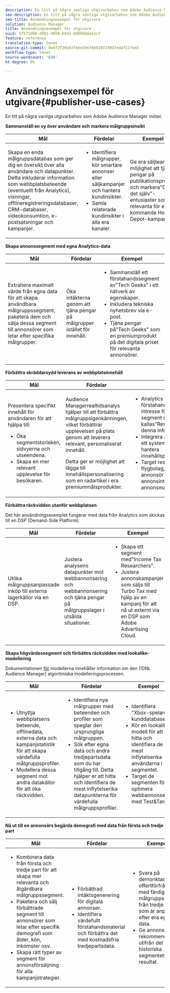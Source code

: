 ```yaml
---
description: En titt på några vanliga utgivarbehov som Adobe Audience Manager möter.
seo-description: En titt på några vanliga utgivarbehov som Adobe Audience Manager möter.
seo-title: Användningsexempel för utgivare
solution: Audience Manager
title: Användningsexempel för utgivare
uuid: 5f571d60-d902-4958-b5d3-8d09ddda42c7
feature: reference
translation-type: tm+mt
source-git-commit: 9e4f2f26b83fe6e5b6f669107239d7edaf11fed3
workflow-type: tm+mt
source-wordcount: '630'
ht-degree: 0%

---
```



# Användningsexempel för utgivare{#publisher-use-cases}

En titt på några vanliga utgivarbehov som Adobe Audience Manager möter.

<!-- 

c_pub_use_case.xml

 -->

**Sammanställ en vy över användare och markera målgruppsinsikt**

<table id="table_7051791195CE41B49173BBF9E581BFB6"> 
 <thead> 
  <tr> 
   <th colname="col1" class="entry"> Mål </th> 
   <th colname="col2" class="entry"> Fördelar </th> 
   <th colname="col3" class="entry"> Exempel </th> 
  </tr> 
 </thead>
 <tbody> 
  <tr> 
   <td colname="col1"> <p>Skapa en enda målgruppsdatabas som ger dig en översikt över alla användare och datapunkter. Detta inkluderar information som webbplatsbeteende (eventuellt från Analytics), visningar, offlineregistreringsdatabaser, CRM-databaser, videokonsumtion, e-postsatsningar och kampanjer. </p> </td> 
   <td colname="col2"> <p> 
     <ul id="ul_FB6683152C7D4D65AF951BA55E123427"> 
      <li id="li_45C12198EDDE4107AE59947BBAA51A60">Identifiera målgrupper, kör smartare annonser eller säljkampanjer och hantera kundinsikter. </li> 
      <li id="li_53727E7A3D494299B4631439612AC226">Samla relaterade kundinsikter i alla era kanaler. </li> 
     </ul> </p> </td> 
   <td colname="col3"> <p>Ge era säljteam möjlighet att tjäna pengar på publikationsprofiler och markera"Gör det själv"-entusiaster som är relevanta för en kommande Home Depot-kampanj. </p> </td> 
  </tr> 
 </tbody> 
</table>

**Skapa annonssegment med egna Analytics-data**

<table id="table_EE77D9F5BAD1473C8E058EE778AF2C3F"> 
 <thead> 
  <tr> 
   <th colname="col1" class="entry"> Mål </th> 
   <th colname="col2" class="entry"> Fördelar </th> 
   <th colname="col3" class="entry"> Exempel </th> 
  </tr> 
 </thead>
 <tbody> 
  <tr> 
   <td colname="col1"> <p>Extrahera maximalt värde från egna data för att skapa användbara målgruppssegment, paketera dem och sälja dessa segment till annonsörer som letar efter specifika målgrupper. </p> </td> 
   <td colname="col2"> <p>Öka intäkterna genom att tjäna pengar på målgrupper istället för innehåll. </p> </td> 
   <td colname="col3"> <p> 
     <ul id="ul_07695D68C7FA4BDE92E69AB84B59F0B5"> 
      <li id="li_D271C4C62589403C9F5D3B478EA1B1F3">Sammanställ ett förstahandssegment av"Tech Geeks" i ett nätverk av egenskaper. </li> 
      <li id="li_1EC9E0F4BC6343C88CF29D07B9D1DA11">Inkludera tekniska nyhetsbrev via e-post. </li> 
      <li id="li_2C5CE406BAEC4F3B8AAED5DF414E1C8B">Tjäna pengar på"Tech Geeks" som en premiumprodukt på det digitala priset för relevanta annonsörer. </li> 
     </ul> </p> </td> 
  </tr> 
 </tbody> 
</table>

**Förbättra skräddarsydd leverans av webbplatsinnehåll**

<table id="table_D8E82821D9F1491A822A6ABA3A988386"> 
 <thead> 
  <tr> 
   <th colname="col1" class="entry"> Mål </th> 
   <th colname="col2" class="entry"> Fördelar </th> 
   <th colname="col3" class="entry"> Exempel </th> 
  </tr> 
 </thead>
 <tbody> 
  <tr> 
   <td colname="col1"> <p>Presentera specifikt innehåll för användaren för att hjälpa till: </p> <p> 
     <ul id="ul_ACE36F7845EB4A2E9005ECCD746495CC"> 
      <li id="li_0714139FF2F5492DA32FB95456699E54">Öka segmentstorleken, sidvyerna och utseendena. </li> 
      <li id="li_2CA4DFF2836D4F71A137829074F46D17">Skapa en mer relevant upplevelse för besökaren. </li> 
     </ul> </p> </td> 
   <td colname="col2"> <p><span class="keyword"> Audience Manager</span>realtidsanalys hjälper till att förbättra målgruppsigenkänningen, vilket förbättrar upplevelsen på plats genom att leverera relevant, personaliserat innehåll. </p> <p>Detta ger er möjlighet att lägga till innehållspersonalisering som en radartikel i era premiummålsprodukter. </p> </td> 
   <td colname="col3"> <p> 
     <ul id="ul_EEED2DAD504C486F8C00992219C893F7"> 
      <li id="li_E536F7C79824484DA3DC895809B849F4">Analytics tillhandahåller förstahandsdata om målgruppens intresse för reseinnehåll. Skapa ett segment som kallas"Reseentusiaster" baserat på denna information. </li> 
      <li id="li_DCB3A5F3772C4DCEB757A4AB6CABFBE3">Integrera <span class="keyword"> Audience Manager</span> med ett system som Adobe CQ för att hantera innehållspersonaliseringskampanjer. </li> 
      <li id="li_A9BFB7EB7504492BA83F182BE5E8CEF8">Target resesegmentet till ett flygbolag, hotell eller en hotell annonsör för att förbättra annonsintäkterna från ert annonsmaterial. </li> 
     </ul> </p> </td> 
  </tr> 
 </tbody> 
</table>

**Förbättra räckvidden utanför webbplatsen**

Det här användningsexemplet fungerar med data från Analytics som skickas till en DSP (Demand-Side Platform).

<table id="table_F88329D45D9441F1A8EDB9D6140FD02D"> 
 <thead> 
  <tr> 
   <th colname="col1" class="entry"> Mål </th> 
   <th colname="col2" class="entry"> Fördelar </th> 
   <th colname="col3" class="entry"> Exempel </th> 
  </tr>
 </thead>
 <tbody> 
  <tr> 
   <td colname="col1"> <p>Utöka målgruppsanpassade inköp till externa lagerkällor via en DSP. </p> </td> 
   <td colname="col2"> <p>Justera analysens datapunkter mot webbannonsering och webbannonsering och tjäna pengar på målgruppslager i utsålda situationer. </p> </td> 
   <td colname="col3"> <p> 
     <ul id="ul_EE7A86BFFE534A59A9F8C7CAF46A31E5"> 
      <li id="li_D399592D9D904865BD319DC3621B832B">Skapa ett segment med"Income Tax Researchers". </li> 
      <li id="li_D28AC8BA5E194176BB8736B089B3C2F7">Justera annonskampanjer som säljs till Turbo Tax med hjälp av en kampanj för att nå ut externt via en DSP som Adobe Advertising Cloud. </li> 
     </ul> </p> </td> 
  </tr> 
 </tbody> 
</table>

**Skapa högvärdessegment och förbättra räckvidden med lookalike-modellering**

Dokumentationen [för](../features/algorithmic-models/understanding-models.md) modellerna innehåller information om den [!DNL Audience Manager] algoritmiska modelleringsprocessen.

<table id="table_A10E4656E2A74EF5BCCA42A7AAA94416"> 
 <thead> 
  <tr> 
   <th colname="col1" class="entry"> Mål </th> 
   <th colname="col2" class="entry"> Fördelar </th> 
   <th colname="col3" class="entry"> Exempel </th> 
  </tr>
 </thead>
 <tbody> 
  <tr> 
   <td colname="col1"> <p> 
     <ul id="ul_6B69497AA7F543249FF820B1D5DC604F"> 
      <li id="li_7022E99BC3C6475988B8424528A221A8">Utnyttja webbplatsens beteende, offlinedata, externa data och kampanjstatistik för att skapa värdefulla målgruppsprofiler. </li> 
      <li id="li_DBD50B14B3D34D9AB72C42E245406FE8">Modellera dessa segment mot andra datakällor för att öka räckvidden. </li> 
     </ul> </p> </td> 
   <td colname="col2"> <p> 
     <ul id="ul_CC5448D2EA0646D4AF3547E81DE31FDE"> 
      <li id="li_8F11E40026404C1380F26F6D03952C8E">Identifiera nya målgrupper med beteenden och profiler som speglar den ursprungliga målgruppen. </li> 
      <li id="li_5F67AD849EC145DBB1E52A92BBE2CEE3">Sök efter egna data och andra tredjepartsdata som du har tillgång till. Detta hjälper er att hitta och identifiera de mest inflytelserika datapunkterna för värdefulla målgruppsprofiler. </li> 
     </ul> </p> </td> 
   <td colname="col3"> <p> 
     <ul id="ul_51091241D6B94A849A383538045D797C"> 
      <li id="li_88798E58BA574FA196CFC02C9C55A293">Identifiera "Xbox-spelare" i kunddatabasen. </li> 
      <li id="li_1136BBC68C8242CE9F116F2C70A4C164">Kör en lookalike-modell för att hitta och identifiera de mest inflytelserika användarna i segmentet. </li> 
      <li id="li_8BAED15DF7BA41B28B51BE8DC71DFDE8">Target de segmenten för att optimera webbannonsering med Test&amp;Target. </li> 
     </ul> </p> </td> 
  </tr> 
 </tbody> 
</table>

**Nå ut till en annonsörs begärda demografi med data från första och tredje part**

<table id="table_63E19A09F1254D83A84F741CFB68A684"> 
 <thead> 
  <tr> 
   <th colname="col1" class="entry"> Mål </th> 
   <th colname="col2" class="entry"> Fördelar </th> 
   <th colname="col3" class="entry"> Exempel </th> 
  </tr> 
 </thead>
 <tbody> 
  <tr> 
   <td colname="col1"> <p> 
     <ul id="ul_DB5B31FB1C7D4D36B9C32912921B39B5"> 
      <li id="li_7B750D619A8F40329B027559DDC5CFB0">Kombinera data från första och tredje part för att skapa mer relevanta och åtgärdbara målgruppssegment. </li> 
      <li id="li_E0BC69F4F1BC4A2FA8B1807815072642">Paketera och sälj förbättrade segment till annonsörer som letar efter specifik demografi som ålder, kön, inkomster osv. </li> 
      <li id="li_87FD5150D9F74FC9973FECD5DA363C34">Skapa rätt typer av segment för annonsförsäljning för alla kampanjstrategier. </li> 
     </ul> </p> </td> 
   <td colname="col2"> <p> 
     <ul id="ul_9AABE5394A2B4352A9A368C3F887F583"> 
      <li id="li_64324505C1494879AE01DD93DFFF4753">Förbättrad intäktsgenerering för digitala annonser. </li> 
      <li id="li_429471653E65467582B193F89D7C5426">Identifiera värdefullt förstahandsmaterial och förbättra det med kostnadsfria tredjepartsdata. </li> 
     </ul> </p> </td> 
   <td colname="col3"> <p> 
     <ul id="ul_E59B88951B454AEA8E898A64C07F0F49"> 
      <li id="li_A856501CD9AB4ABFA4A440D2F451DFD2">Svara på demoriktade offertförfrågningar med färdiga målgruppssegment från tredje part som är anpassade efter era egna data. </li> 
      <li id="li_32C82F83D0D440C0B86C527FD4BAF118">Ge annonsören rekommendationer utifrån det historiska segmentets resultat. </li> 
     </ul> </p> </td> 
  </tr> 
 </tbody> 
</table>


